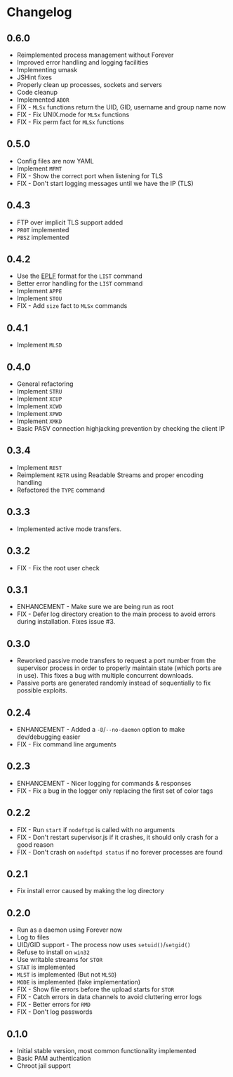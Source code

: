 Changelog
=========

0.6.0
-----

* Reimplemented process management without Forever
* Improved error handling and logging facilities
* Implementing umask
* JSHint fixes
* Properly clean up processes, sockets and servers
* Code cleanup
* Implemented `ABOR`
* FIX - `MLSx` functions return the UID, GID, username and group name now
* FIX - Fix UNIX.mode for `MLSx` functions
* FIX - Fix perm fact for `MLSx` functions

0.5.0
-----

* Config files are now YAML
* Implement `MFMT`
* FIX - Show the correct port when listening for TLS
* FIX - Don't start logging messages until we have the IP (TLS)

0.4.3
-----

* FTP over implicit TLS support added
* `PROT` implemented
* `PBSZ` implemented

0.4.2
-----

* Use the [EPLF](http://cr.yp.to/ftp/list/eplf.html) format for the `LIST` command
* Better error handling for the `LIST` command
* Implement `APPE`
* Implement `STOU`
* FIX - Add `size` fact to `MLSx` commands

0.4.1
-----

* Implement `MLSD`

0.4.0
-----

* General refactoring
* Implement `STRU`
* Implement `XCUP`
* Implement `XCWD`
* Implement `XPWD`
* Implement `XMKD`
* Basic PASV connection highjacking prevention by checking the client IP

0.3.4
-----

* Implement `REST`
* Reimplement `RETR` using Readable Streams and proper encoding handling
* Refactored the `TYPE` command

0.3.3
-----

* Implemented active mode transfers.

0.3.2
-----

* FIX - Fix the root user check

0.3.1
-----

* ENHANCEMENT - Make sure we are being run as root
* FIX - Defer log directory creation to the main process to avoid errors during installation. Fixes issue #3.

0.3.0
-----

* Reworked passive mode transfers to request a port number from the supervisor process in order to properly maintain state (which ports are in use). This fixes a bug with multiple concurrent downloads.
* Passive ports are generated randomly instead of sequentially to fix possible exploits.

0.2.4
-----

* ENHANCEMENT - Added a `-D`/`--no-daemon` option to make dev/debugging easier
* FIX - Fix command line arguments

0.2.3
-----

* ENHANCEMENT - Nicer logging for commands & responses
* FIX - Fix a bug in the logger only replacing the first set of color tags

0.2.2
-----

* FIX - Run `start` if `nodeftpd` is called with no arguments
* FIX - Don't restart supervisor.js if it crashes, it should only crash for a good reason
* FIX - Don't crash on `nodeftpd status` if no forever processes are found

0.2.1
-----

* Fix install error caused by making the log directory

0.2.0
-----

* Run as a daemon using Forever now
* Log to files
* UID/GID support - The process now uses `setuid()`/`setgid()`
* Refuse to install on `win32`
* Use writable streams for `STOR`
* `STAT` is implemented
* `MLST` is implemented (But not `MLSD`)
* `MODE` is implemented (fake implementation)
* FIX - Show file errors before the upload starts for `STOR`
* FIX - Catch errors in data channels to avoid cluttering error logs
* FIX - Better errors for `RMD`
* FIX - Don't log passwords

0.1.0
-----

* Initial stable version, most common functionality implemented
* Basic PAM authentication
* Chroot jail support
